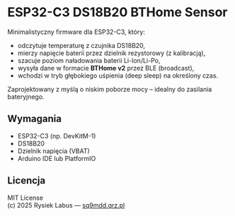 # ESP32-C3 DS18B20 BTHome Sensor

Minimalistyczny firmware dla ESP32-C3, który:
- odczytuje temperaturę z czujnika DS18B20,
- mierzy napięcie baterii przez dzielnik rezystorowy (z kalibracją),
- szacuje poziom naładowania baterii Li-Ion/Li-Po,
- wysyła dane w formacie **BTHome v2** przez BLE (broadcast),
- wchodzi w tryb głębokiego uśpienia (deep sleep) na określony czas.

Zaprojektowany z myślą o niskim poborze mocy – idealny do zasilania bateryjnego.

## Wymagania

- ESP32-C3 (np. DevKitM-1)
- DS18B20
- Dzielnik napięcia (VBAT)
- Arduino IDE lub PlatformIO

## Licencja

MIT License  
(c) 2025 Rysiek Labus — [sq9mdd.qrz.pl](https://sq9mdd.qrz.pl)
